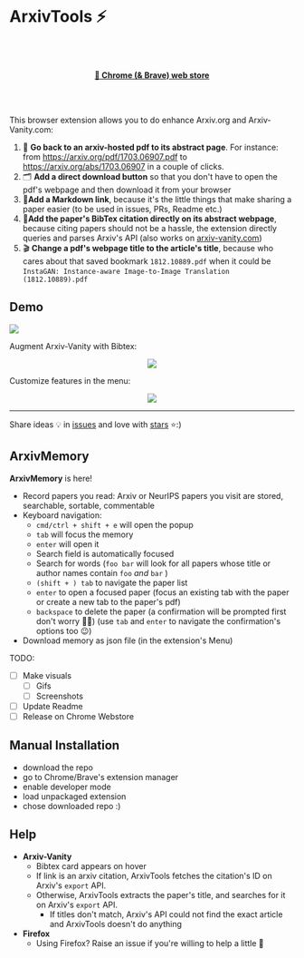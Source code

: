 # ArxivTools ⚡

<br/><br/>

<p align="center">
    <a href="https://chrome.google.com/webstore/detail/arxivtools/hmebhknlgddhfbbdhgplnillngljgmdi?authuser=1&hl=fr">
        <strong>
            🏪 Chrome (& Brave) web store
        </strong>
    </a>
</p>

<br/><br/>

This browser extension allows you to do enhance Arxiv.org and Arxiv-Vanity.com:

1. 📄 **Go back to an arxiv-hosted pdf to its abstract page**. For instance: from https://arxiv.org/pdf/1703.06907.pdf to https://arxiv.org/abs/1703.06907 in a couple of clicks.
2. 🗂 **Add a direct download button** so that you don't have to open the pdf's webpage and then download it from your browser
3. 🔗**Add a Markdown link**, because it's the little things that make sharing a paper easier (to be used in issues, PRs, Readme etc.)
4. 🎫**Add the paper's BibTex citation directly on its abstract webpage**, because citing papers should not be a hassle, the extension directly queries and parses Arxiv's API (also works on [arxiv-vanity.com](https://arxiv-vanity.com))
5. 🎬 **Change a pdf's webpage title to the article's title**, because who cares about that saved bookmark `1812.10889.pdf` when it could be `InstaGAN: Instance-aware Image-to-Image Translation (1812.10889).pdf`

## Demo

![](https://github.com/vict0rsch/ArxivTools/blob/master/imgs/d2.gif?raw=true)

Augment Arxiv-Vanity with Bibtex:

<p align="center">
<img src="https://github.com/vict0rsch/ArxivTools/blob/master/imgs/v.png?raw=true">
</p>

Customize features in the menu:

<p align="center">
<img src="https://github.com/vict0rsch/ArxivTools/blob/master/imgs/m.png?raw=true">
</p>

---

Share ideas 💡 in [issues](https://github.com/vict0rsch/ArxivTools/issues) and love with [stars](https://github.com/vict0rsch/ArxivTools/stargazers) ⭐️:)


## ArxivMemory

**ArxivMemory** is here!

* Record papers you read: Arxiv or NeurIPS papers you visit are stored, searchable, sortable, commentable
* Keyboard navigation:
  * `cmd/ctrl + shift + e` will open the popup
  * `tab` will focus the memory
  * `enter` will open it
  * Search field is automatically focused
  * Search for words (`foo bar` will look for all papers whose title or author names contain `foo` *and* `bar` )
  * `(shift + ) tab` to navigate the paper list
  * `enter` to open a focused paper (focus an existing tab with the paper or create a new tab to the paper's pdf)
  * `backspace` to delete the paper (a confirmation will be prompted first don't worry 👮‍♀️) (use `tab` and `enter` to navigate the confirmation's options too 😉)
* Download memory as json file (in the extension's Menu)

TODO: 

* [ ] Make visuals
  * [ ] Gifs
  * [ ] Screenshots
* [ ] Update Readme
* [ ] Release on Chrome Webstore

## Manual Installation

* download the repo
* go to Chrome/Brave's extension manager
* enable developer mode
* load unpackaged extension
* chose downloaded repo :)

## Help

* **Arxiv-Vanity**
  * Bibtex card appears on hover
  * If link is an arxiv citation, ArxivTools fetches the citation's ID on Arxiv's `export` API.
  * Otherwise, ArxivTools extracts the paper's title, and searches for it on Arxiv's `export` API.
    * If titles don't match, Arxiv's API could not find the exact article and ArxivTools doesn't do anything
* **Firefox**
  * Using Firefox? Raise an issue if you're willing to help a little 🚁
